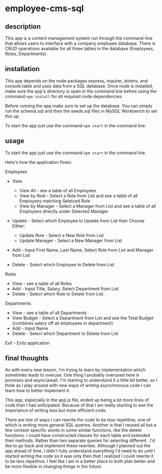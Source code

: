 # employee-cms-sql

## description
This app is a content management system run through the command-line that allows users to interface with a company employee database. There is CRUD operations available for all three tables in the database (Employees, Roles, Departments).

## installation
This app depends on the node packages express, inquirer, dotenv, and console.table and uses data from a SQL database. Once node is installed, make sure the app's directory is open in the command line before using the command `npm install` for all required node dependencies. 

Before running the app make sure to set up the database. You can simply run the schema.sql and then the seeds.sql files in MySQL Workbench to set this up.

To start the app just use the command `npm start` in the command line.

## usage
To start the app just use the command `npm start` in the command line.

Here's how the application flows:

Employees
* View 
  * View All - see a table of all Employees 
  * View by Role - Select a Role from List and see a table of all Employees matching Seletced Role
  * View by Manager - Select a Manager from List and see a table of all Employees directly under Selected Manager

* Update - Select which Employee to Update from List then Choose Either:
  * Update Role - Select a New Role from List
  * Update Manager - Select a New Manager from List

* Add - Input First Name, Last Name, Select Role from List and Manager from List
* Delete - Select which Employee to Delete from List

Roles
* View - see a table of all Roles
* Add - Input Title, Salary, Select Department from List
* Delete - Select which Role to Delete from List

Departments
* View - see a table of all Departments
* View Budget - Select a Department from List and see the Total Budget (combines salary off all employees in department)
* Add - Input Name
* Delete - Select which Department to Delete from List

Exit - Exits application


## final thoughts
As with every new lesson, I'm trying to learn by implementation which sometimes leads to overuse. One thing I probably overused here is promises and async/await. I'm starting to understand it a little bit better, so I think as I play around with new ways of writing asynchronous code I can learn how to better implement it.

This app, especially in the app.js file, ended up being a lot more lines of code than I had anticipated. Because of that I am really starting to see the importance of writing less but more efficient code.

There are lots of ways I can rewrite the code to be less repetitive, one of which is writing more general SQL queries. Another is that I reused all but a few context-specific words in some similar functions, like the delete functions. I could have constructed classes for each table and extended their methods. Rather than two separate queries for selecting different . I'd like to go back and implement these rewrites. Although I planned out the app ahead of time, I didn't fully understand everything I'd need to do until I started writing the code so it was only then that I realized I could rewrite it to be less repetitive. I feel like I am in a better place to both plan better and be more flexible in changing things in the future. 
